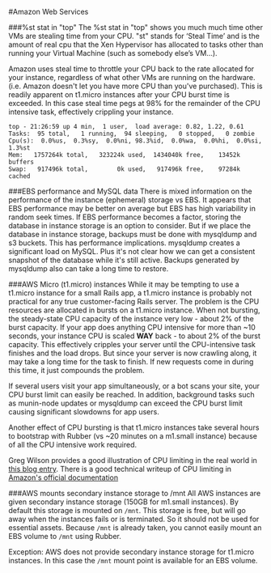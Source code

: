 #Amazon Web Services

###%st stat in "top"
The %st stat in "top" shows you much much time other VMs are stealing time from your CPU. "st" stands for
‘Steal Time’ and is the amount of real cpu that the Xen Hypervisor has allocated to tasks other than
running your Virtual Machine (such as somebody else’s VM...).

Amazon uses steal time to throttle your CPU back to the rate allocated for your instance, regardless
of what other VMs are running on the hardware. (i.e. Amazon doesn't let you have more CPU than you've
purchased). This is readily apparent on t1.micro instances after your CPU burst time is exceeded. In this
case steal time pegs at 98% for the remainder of the CPU intensive task, effectively crippling your instance.

    top - 21:26:59 up 4 min,  1 user,  load average: 0.82, 1.22, 0.61
    Tasks:  95 total,   1 running,  94 sleeping,   0 stopped,   0 zombie
    Cpu(s):  0.0%us,  0.3%sy,  0.0%ni, 98.3%id,  0.0%wa,  0.0%hi,  0.0%si,  1.3%st
    Mem:   1757264k total,   323224k used,  1434040k free,    13452k buffers
    Swap:   917496k total,        0k used,   917496k free,    97284k cached

###EBS performance and MySQL data
There is mixed information on the performance of the instance (ephemeral) storage vs EBS. It appears that
EBS performance may be better on average but EBS has high variability in random seek times. If EBS
performance becomes a factor, storing the database in instance storage is an option to consider. But if
we place the database in instance storage, backups must be done with mysqldump and s3 buckets. This has
performance implications. mysqldump creates a significant load on MySQL. Plus it's not clear how we
can get a consistent snapshot of the database while it's still active. Backups generated by mysqldump
also can take a long time to restore.

###AWS Micro (t1.micro) instances
While it may be tempting to use a t1.micro instance for a small Rails app, a t1.micro instance is probably
not practical for any true customer-facing Rails server. The problem is the CPU resources are allocated
in bursts on a t1.micro instance. When not bursting, the steady-state CPU capacity of the instance very
low - about 2% of the burst capacity. If your app does anything CPU intensive for more than ~10 seconds,
your instance CPU is scaled **WAY** back - to about 2% of the burst capacity. This effectively cripples
your server until the CPU-intensive task finishes and the load drops. But since your server is now crawling
along, it may take a long time for the task to finish. If new requests come in during this time, it just
compounds the problem.

If several users visit your app simultaneously, or a bot scans your site, your CPU burst limit can easily be
reached. In addition, background tasks such as munin-node updates or mysqldump can exceed the CPU burst limit
causing significant slowdowns for app users.

Another effect of CPU bursting is that t1.micro instances take several hours to bootstrap with Rubber (vs
~20 minutes on a m1.small instance) because of all the CPU intensive work required.

Greg Wilson provides a good illustration of CPU limiting in the real world in [this blog entry](http://gregsramblings.com/2011/02/07/amazon-ec2-micro-instance-cpu-steal/).
There is a good technical writeup of CPU limiting in [Amazon's official documentation](http://docs.amazonwebservices.com/AWSEC2/latest/UserGuide/index.html?concepts_micro_instances.html)

###AWS mounts secondary instance storage to /mnt
All AWS instances are given secondary instance storage (150GB for m1.small instances). By default this
storage is mounted on `/mnt`. This storage is free, but will go away when the instances fails or is
terminated. So it should not be used for essential assets. Because `/mnt` is already taken, you cannot
easily mount an EBS volume to `/mnt` using Rubber.

Exception: AWS does not provide secondary instance storage for t1.micro instances. In this case the `/mnt`
mount point is available for an EBS volume.